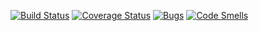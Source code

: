 [![Build Status](https://travis-ci.org/zdoroven/Tetris_testing.svg?branch=master)](https://travis-ci.org/zdoroven/Tetris_testing)
[![Coverage Status](https://coveralls.io/repos/zdoroven/Tetris_testing/badge.svg?branch=master)](https://coveralls.io/github/zdoroven/Tetris_testing?branch=master)
[![Bugs](https://sonarcloud.io/api/project_badges/measure?project=zdoroven_Tetris_testing&metric=bugs)](https://sonarcloud.io/dashboard?id=zdoroven_Tetris_testing)
[![Code Smells](https://sonarcloud.io/api/project_badges/measure?project=zdoroven_Tetris_testing&metric=code_smells)](https://sonarcloud.io/dashboard?id=zdoroven_Tetris_testing)
